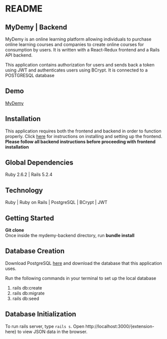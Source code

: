 # README

## MyDemy | Backend
MyDemy is an online learning platform allowing individuals to purchase online learning courses and companies to create online courses for consumption by users. It is written with a React-Redux frontend and a Rails API backend. 

This application contains authorization for users and sends back a token using JWT and authenticates users using BCrypt. It is connected to a POSTGRESQL database 

## Demo
<a href="https://www.youtube.com/watch?v=mbfqRm0EfKI">MyDemy</a>

## Installation

This application requires both the frontend and backend in order to function properly. Click <a href="https://github.com/sdornel/mydemy-frontend">here</a> for instructions on installing and setting up the frontend. <strong>Please follow all backend instructions before proceeding with frontend installation</strong>


## Global Dependencies

Ruby 2.6.2 | Rails 5.2.4

## Technology

Ruby | Ruby on Rails | PostgreSQL | BCrypt | JWT

## Getting Started

<strong>Git clone</strong>
<br/>
Once inside the mydemy-backend directory, run <strong>bundle install</strong>

## Database Creation

Download PostgreSQL <a href="https://www.postgresql.org/">here</a> and download the database that this application uses. 

Run the following commands in your terminal to set up the local database
<ol>
  <li>rails db:create</li>
  <li>rails db:migrate</li>
  <li>rails db:seed</li>
</ol>

## Database Initialization

To run rails server, type `rails s`. Open http://localhost:3000/{extension-here} to view JSON data in the browser.

